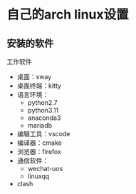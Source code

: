 # 自己的arch linux设置

## 安装的软件

工作软件

+ 桌面：sway
+ 桌面终端：kitty
+ 语言环境：
  + python2.7
  + python3.11
  + anaconda3
  + mariadb
+ 编辑工具：vscode
+ 编译器：cmake
+ 浏览器：firefox
+ 通信软件：
  + wechat-uos
  + linuxqq
+ clash
